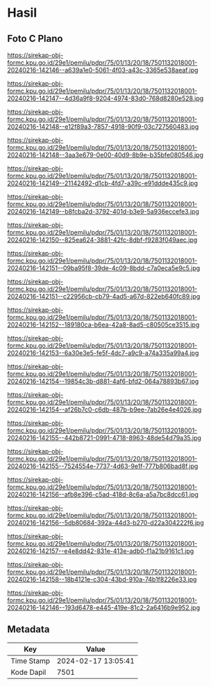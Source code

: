 # Hasil

## Foto C Plano

https://sirekap-obj-formc.kpu.go.id/29e1/pemilu/pdpr/75/01/13/20/18/7501132018001-20240216-142146--a639a1e0-5061-4f03-a43c-3365e538aeaf.jpg

https://sirekap-obj-formc.kpu.go.id/29e1/pemilu/pdpr/75/01/13/20/18/7501132018001-20240216-142147--4d36a9f8-9204-4974-83d0-768d8280e528.jpg

https://sirekap-obj-formc.kpu.go.id/29e1/pemilu/pdpr/75/01/13/20/18/7501132018001-20240216-142148--e12f89a3-7857-4918-90f9-03c727560483.jpg

https://sirekap-obj-formc.kpu.go.id/29e1/pemilu/pdpr/75/01/13/20/18/7501132018001-20240216-142148--3aa3e679-0e00-40d9-8b9e-b35bfe080546.jpg

https://sirekap-obj-formc.kpu.go.id/29e1/pemilu/pdpr/75/01/13/20/18/7501132018001-20240216-142149--21142492-d1cb-4fd7-a39c-e91ddde435c9.jpg

https://sirekap-obj-formc.kpu.go.id/29e1/pemilu/pdpr/75/01/13/20/18/7501132018001-20240216-142149--b8fcba2d-3792-401d-b3e9-5a936eccefe3.jpg

https://sirekap-obj-formc.kpu.go.id/29e1/pemilu/pdpr/75/01/13/20/18/7501132018001-20240216-142150--825ea624-3881-42fc-8dbf-f9283f049aec.jpg

https://sirekap-obj-formc.kpu.go.id/29e1/pemilu/pdpr/75/01/13/20/18/7501132018001-20240216-142151--09ba95f8-39de-4c09-8bdd-c7a0eca5e9c5.jpg

https://sirekap-obj-formc.kpu.go.id/29e1/pemilu/pdpr/75/01/13/20/18/7501132018001-20240216-142151--c22956cb-cb79-4ad5-a67d-822eb640fc89.jpg

https://sirekap-obj-formc.kpu.go.id/29e1/pemilu/pdpr/75/01/13/20/18/7501132018001-20240216-142152--189180ca-b6ea-42a8-8ad5-c80505ce3515.jpg

https://sirekap-obj-formc.kpu.go.id/29e1/pemilu/pdpr/75/01/13/20/18/7501132018001-20240216-142153--6a30e3e5-fe5f-4dc7-a9c9-a74a335a99a4.jpg

https://sirekap-obj-formc.kpu.go.id/29e1/pemilu/pdpr/75/01/13/20/18/7501132018001-20240216-142154--19854c3b-d881-4af6-bfd2-064a78893b67.jpg

https://sirekap-obj-formc.kpu.go.id/29e1/pemilu/pdpr/75/01/13/20/18/7501132018001-20240216-142154--af26b7c0-c6db-487b-b9ee-7ab26e4e4026.jpg

https://sirekap-obj-formc.kpu.go.id/29e1/pemilu/pdpr/75/01/13/20/18/7501132018001-20240216-142155--442b8721-0991-4718-8963-48de54d79a35.jpg

https://sirekap-obj-formc.kpu.go.id/29e1/pemilu/pdpr/75/01/13/20/18/7501132018001-20240216-142155--7524554e-7737-4d63-9e1f-777b806bad8f.jpg

https://sirekap-obj-formc.kpu.go.id/29e1/pemilu/pdpr/75/01/13/20/18/7501132018001-20240216-142156--afb8e396-c5ad-418d-8c6a-a5a7bc8dcc61.jpg

https://sirekap-obj-formc.kpu.go.id/29e1/pemilu/pdpr/75/01/13/20/18/7501132018001-20240216-142156--5db80684-392a-44d3-b270-d22a304222f6.jpg

https://sirekap-obj-formc.kpu.go.id/29e1/pemilu/pdpr/75/01/13/20/18/7501132018001-20240216-142157--e4e8dd42-831e-413e-adb0-f1a21b9161c1.jpg

https://sirekap-obj-formc.kpu.go.id/29e1/pemilu/pdpr/75/01/13/20/18/7501132018001-20240216-142158--18b4121e-c304-43bd-910a-74b1f8226e33.jpg

https://sirekap-obj-formc.kpu.go.id/29e1/pemilu/pdpr/75/01/13/20/18/7501132018001-20240216-142146--193d6478-e445-419e-81c2-2a6416b9e952.jpg


## Metadata

| Key        | Value               |
| ---------- | ------------------- |
| Time Stamp | 2024-02-17 13:05:41 |
| Kode Dapil | 7501                |



